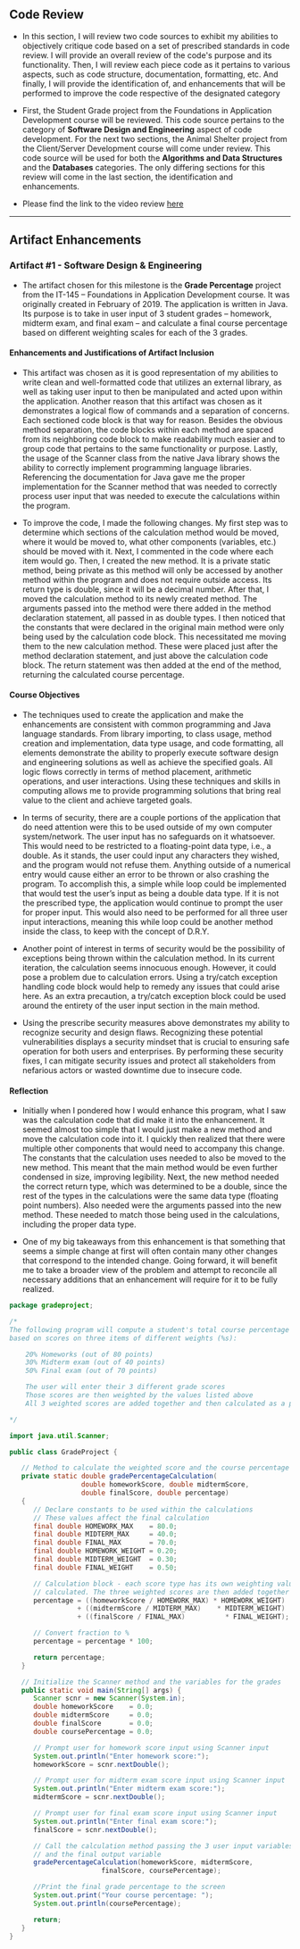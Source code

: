## Code Review

* In this section, I will review two code sources to exhibit my abilities to objectively critique code based on a set of prescribed standards in code review. I will provide an overall review of the code's purpose and its functionality. Then, I will review each piece code as it pertains to various aspects, such as code structure, documentation, formatting, etc. And finally, I will provide the identification of, and enhancements that will be performed to improve the code respective of the designated category

* First, the Student Grade project from the Foundations in Application Development course will be reviewed. This code source pertains to the category of **Software Design and Engineering** aspect of code development. 
For the next two sections, the Animal Shelter project from the Client/Server Development course will come under review. This code source will be used for both the **Algorithms and Data Structures** and the **Databases** categories. The only differing sections for this review will come in the last section, the identification and enhancements. 

* Please find the link to the video review [here](https://youtu.be/pMQnrq0jhuo)

<hr>

## Artifact Enhancements

### Artifact \#1 - Software Design & Engineering

* The artifact chosen for this milestone is the **Grade Percentage** project from the IT-145 – Foundations in Application Development course. It was originally created in February of 2019. The application is written in Java. Its purpose is to take in user input of 3 student grades – homework, midterm exam, and final exam – and calculate a final course percentage based on different weighting scales for each of the 3 grades. 

#### Enhancements and Justifications of Artifact Inclusion

* This artifact was chosen as it is good representation of my abilities to write clean and well-formatted code that utilizes an external library, as well as taking user input to then be manipulated and acted upon within the application. Another reason that this artifact was chosen as it demonstrates a logical flow of commands and a separation of concerns. Each sectioned code block is that way for reason. Besides the obvious method separation, the code blocks within each method are spaced from its neighboring code block to make readability much easier and to group code that pertains to the same functionality or purpose.  Lastly, the usage of the Scanner class from the native Java library shows the ability to correctly implement programming language libraries. Referencing the documentation for Java gave me the proper implementation for the Scanner method that was needed to correctly process user input that was needed to execute the calculations within the program. 

* To improve the code, I made the following changes. My first step was to determine which sections of the calculation method would be moved, where it would be moved to, what other components (variables, etc.) should be moved with it. Next, I commented in the code where each item would go. Then, I created the new method. It is a private static method, being private as this method will only be accessed by another method within the program and does not require outside access. Its return type is double, since it will be a decimal number. After that, I moved the calculation method to its newly created method. The arguments passed into the method were there added in the method declaration statement, all passed in as double types. I then noticed that the constants that were declared in the original main method were only being used by the calculation code block. This necessitated me moving them to the new calculation method. These were placed just after the method declaration statement, and just above the calculation code block. The return statement was then added at the end of the method, returning the calculated course percentage. 

#### Course Objectives

* The techniques used to create the application and make the enhancements are consistent with common programming and Java language standards. From library importing, to class usage, method creation and implementation, data type usage, and code formatting, all elements demonstrate the ability to properly execute software design and engineering solutions as well as achieve the specified goals. All logic flows correctly in terms of method placement, arithmetic operations, and user interactions. Using these techniques and skills in computing allows me to provide programming solutions that bring real value to the client and achieve targeted goals. 

* In terms of security, there are a couple portions of the application that do need attention were this to be used outside of my own computer system/network. The user input has no safeguards on it whatsoever. This would need to be restricted to a floating-point data type, i.e., a double. As it stands, the user could input any characters they wished, and the program would not refuse them. Anything outside of a numerical entry would cause either an error to be thrown or also crashing the program. To accomplish this, a simple while loop could be implemented that would test the user’s input as being a double data type. If it is not the prescribed type, the application would continue to prompt the user for proper input. This would also need to be performed for all three user input interactions, meaning this while loop could be another method inside the class, to keep with the concept of D.R.Y.

* Another point of interest in terms of security would be the possibility of exceptions being thrown within the calculation method. In its current iteration, the calculation seems innocuous enough. However, it could pose a problem due to calculation errors. Using a try/catch exception handling code block would help to remedy any issues that could arise here. As an extra precaution, a try/catch exception block could be used around the entirety of the user input section in the main method. 

* Using the prescribe security measures above demonstrates my ability to recognize security and design flaws. Recognizing these potential vulnerabilities displays a security mindset that is crucial to ensuring safe operation for both users and enterprises. By performing these security fixes, I can mitigate security issues and protect all stakeholders from nefarious actors or wasted downtime due to insecure code. 

#### Reflection

* Initially when I pondered how I would enhance this program, what I saw was the calculation code that did make it into the enhancement. It seemed almost too simple that I would just make a new method and move the calculation code into it. I quickly then realized that there were multiple other components that would need to accompany this change. The constants that the calculation uses needed to also be moved to the new method. This meant that the main method would be even further condensed in size, improving legibility. Next, the new method needed the correct return type, which was determined to be a double, since the rest of the types in the calculations were the same data type (floating point numbers). Also needed were the arguments passed into the new method. These needed to match those being used in the calculations, including the proper data type. 

* One of my big takeaways from this enhancement is that something that seems a simple change at first will often contain many other changes that correspond to the intended change. Going forward, it will benefit me to take a broader view of the problem and attempt to reconcile all necessary additions that an enhancement will require for it to be fully realized. 

```java
package gradeproject;

/*
The following program will compute a student's total course percentage 
based on scores on three items of different weights (%s):

    20% Homeworks (out of 80 points)
    30% Midterm exam (out of 40 points)
    50% Final exam (out of 70 points)

    The user will enter their 3 different grade scores
    Those scores are then weighted by the values listed above
    All 3 weighted scores are added together and then calculated as a percentage

*/

import java.util.Scanner;

public class GradeProject {

   // Method to calculate the weighted score and the course percentage
   private static double gradePercentageCalculation(
                  double homeworkScore, double midtermScore,
                  double finalScore, double percentage) 
   {
      // Declare constants to be used within the calculations
      // These values affect the final calculation
      final double HOMEWORK_MAX    = 80.0;
      final double MIDTERM_MAX     = 40.0;
      final double FINAL_MAX       = 70.0;
      final double HOMEWORK_WEIGHT = 0.20; 
      final double MIDTERM_WEIGHT  = 0.30;
      final double FINAL_WEIGHT    = 0.50;

      // Calculation block - each score type has its own weighting values to be 
      // calculated. The three weighted scores are then added together
      percentage = ((homeworkScore / HOMEWORK_MAX) * HOMEWORK_WEIGHT)
                 + ((midtermScore / MIDTERM_MAX)    * MIDTERM_WEIGHT)
                 + ((finalScore / FINAL_MAX)          * FINAL_WEIGHT);

      // Convert fraction to %           
      percentage = percentage * 100; 

      return percentage;
   }

   // Initialize the Scanner method and the variables for the grades
   public static void main(String[] args) {
      Scanner scnr = new Scanner(System.in);
      double homeworkScore    = 0.0;
      double midtermScore     = 0.0;
      double finalScore       = 0.0;
      double coursePercentage = 0.0;

      // Prompt user for homework score input using Scanner input
      System.out.println("Enter homework score:");
      homeworkScore = scnr.nextDouble();

      // Prompt user for midterm exam score input using Scanner input
      System.out.println("Enter midterm exam score:");
      midtermScore = scnr.nextDouble();

      // Prompt user for final exam score input using Scanner input
      System.out.println("Enter final exam score:");
      finalScore = scnr.nextDouble();

      // Call the calculation method passing the 3 user input variables
      // and the final output variable
      gradePercentageCalculation(homeworkScore, midtermScore, 
                       finalScore, coursePercentage);

      //Print the final grade percentage to the screen
      System.out.print("Your course percentage: ");
      System.out.println(coursePercentage);

      return;
   }
}
```

